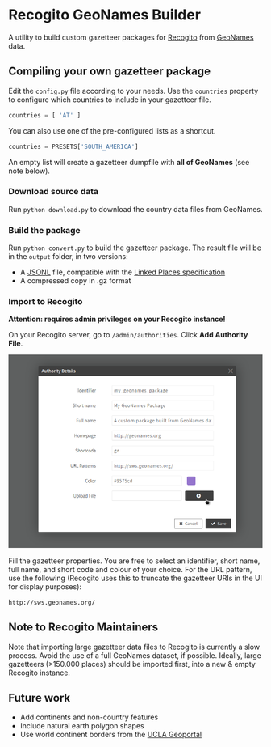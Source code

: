 # Recogito GeoNames Builder

A utility to build custom gazetteer packages for [Recogito](https://recogito.pelagios.org) from 
[GeoNames](http://geonames.org) data.

## Compiling your own gazetteer package

Edit the `config.py` file according to your needs. Use the `countries` property to configure which countries
to include in your gazetteer file.

```python
countries = [ 'AT' ] 
```

You can also use one of the pre-configured lists as a shortcut.

```python
countries = PRESETS['SOUTH_AMERICA']
```

An empty list will create a gazetteer dumpfile with __all of GeoNames__ (see note below). 

### Download source data

Run `python download.py` to download the country data files from GeoNames.

### Build the package

Run `python convert.py` to build the gazetteer package. The result file will be in the `output` 
folder, in two versions:

- A [JSONL](http://jsonlines.org/) file, compatible with the [Linked Places specification](https://github.com/LinkedPasts/linked-places)
- A compressed copy in .gz format

### Import to Recogito

__Attention: requires admin privileges on your Recogito instance!__

On your Recogito server, go to `/admin/authorities`. Click __Add Authority File__.

![Screenshot](screenshot.png)

Fill the gazetteer properties. You are free to select an identifier,
short name, full name, and short code and colour of your choice. For
the URL pattern, use the following (Recogito uses this to truncate
the gazetteer URIs in the UI for display purposes):

```
http://sws.geonames.org/
```

## Note to Recogito Maintainers

Note that importing large gazetteer data files to Recogito is currently a slow process. Avoid the use of a full GeoNames
dataset, if possible. Ideally, large gazetteers (>150.000 places) should be imported first, into a new & empty Recogito 
instance.

## Future work

- Add continents and non-country features
- Include natural earth polygon shapes
- Use world continent borders from the [UCLA Geoportal](http://gis.ucla.edu/geodata/dataset/continent_ln)